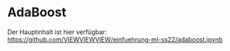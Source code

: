 # AdaBoost

Der Hauptinhalt ist hier verfügbar: https://github.com/VIEWVIEWVIEW/einfuehrung-ml-ss22/adaboost.ipynb